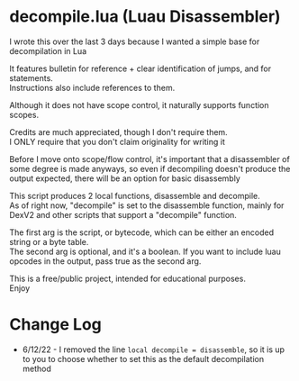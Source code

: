 # decompile.lua (Luau Disassembler)

I wrote this over the last 3 days because I wanted a simple base for decompilation in Lua

It features bulletin for reference + clear identification of jumps, and for statements.<br>
Instructions also include references to them.<br>

Although it does not have scope control, it naturally supports function scopes.<br>

Credits are much appreciated, though I don't require them.<br>
I ONLY require that you don't claim originality for writing it<br>

Before I move onto scope/flow control, it's important that a disassembler of some degree is made anyways, so even if decompiling doesn't produce the output expected, there will be an option for basic disassembly<br>

This script produces 2 local functions, disassemble and decompile.<br>
As of right now, "decompile" is set to the disassemble function, mainly for DexV2 and other scripts that support a "decompile" function.<br>

The first arg is the script, or bytecode, which can be either an encoded string or a byte table.<br>
The second arg is optional, and it's a boolean. If you want to include luau opcodes in the output, pass true as the second arg.<br>

This is a free/public project, intended for educational purposes.<br>
Enjoy



# Change Log

- 6/12/22 -
I removed the line `local decompile = disassemble`, so it is up to you to choose whether to set this as the default decompilation method
